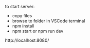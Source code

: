 to start server:
- copy files
- browse to folder in VSCode terminal
- npm install
- npm start or npm run dev
  
http://localhost:8080/
